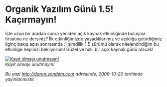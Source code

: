 # Organik Yazılım Günü 1.5! Kaçırmayın! 

İşte uzun bir aradan sonra yeniden açık kaynak etkinliğinde buluşma
fırsatına ne dersiniz? İlk etkinliğimizde yaşadıklarımız ve açıklığa
getirdiğimiz ilginç bakış açısı sonrasında :) şimdilik 1.5 sürümü olarak
nitelendirdiğim bu etkinliğe hepinizi bekliyorum! Güzel ve hızlı bir
açık kaynak günü olacak!

[![Kayıt olmayı
unutmayın!](../media/Organik_Yazilim_Gunu_1_5__Kacirmayin/organik15.png)](http://www.inetatr.org)\
*Kayıt olmayı unutmayın!*


*Bu yazi http://daron.yondem.com adresinde, 2009-10-20 tarihinde yayinlanmistir.*